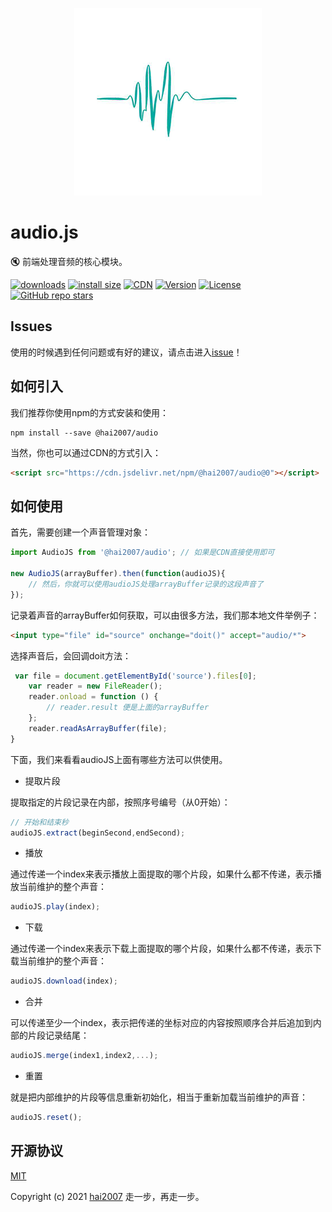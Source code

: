 <p align='center'>
    <a href='https://hai2007.github.io/audio.js' target='_blank'>
        <img src='./logo.png'>
    </a>
</p>

# audio.js
🔇 前端处理音频的核心模块。 

<p>
  <a href="https://hai2007.gitee.io/npm-downloads?interval=7&packages=@hai2007/audio"><img src="https://img.shields.io/npm/dm/@hai2007/audio.svg" alt="downloads"></a>
  <a href="https://packagephobia.now.sh/result?p=@hai2007/audio"><img src="https://packagephobia.now.sh/badge?p=@hai2007/audio" alt="install size"></a>
  <a href="https://www.jsdelivr.com/package/npm/@hai2007/audio"><img src="https://data.jsdelivr.com/v1/package/npm/@hai2007/audio/badge" alt="CDN"></a>
  <a href="https://www.npmjs.com/package/@hai2007/audio"><img src="https://img.shields.io/npm/v/@hai2007/audio.svg" alt="Version"></a>
  <a href="https://github.com/hai2007/audio.js/blob/master/LICENSE"><img src="https://img.shields.io/npm/l/@hai2007/audio.svg" alt="License"></a>
  <a href="https://github.com/hai2007/audio.js">
        <img alt="GitHub repo stars" src="https://img.shields.io/github/stars/hai2007/audio.js?style=social">
    </a>
</p>

## Issues
使用的时候遇到任何问题或有好的建议，请点击进入[issue](https://github.com/hai2007/audio.js/issues)！

## 如何引入

我们推荐你使用npm的方式安装和使用：

```
npm install --save @hai2007/audio
```

当然，你也可以通过CDN的方式引入：

```html
<script src="https://cdn.jsdelivr.net/npm/@hai2007/audio@0"></script>
```

## 如何使用

首先，需要创建一个声音管理对象：

```js
import AudioJS from '@hai2007/audio'; // 如果是CDN直接使用即可

new AudioJS(arrayBuffer).then(function(audioJS){
    // 然后，你就可以使用audioJS处理arrayBuffer记录的这段声音了
});
```

记录着声音的arrayBuffer如何获取，可以由很多方法，我们那本地文件举例子：

```html
<input type="file" id="source" onchange="doit()" accept="audio/*">
```

选择声音后，会回调doit方法：

```js
 var file = document.getElementById('source').files[0];
    var reader = new FileReader();
    reader.onload = function () {
        // reader.result 便是上面的arrayBuffer
    };
    reader.readAsArrayBuffer(file);
}
```

下面，我们来看看audioJS上面有哪些方法可以供使用。

- 提取片段

提取指定的片段记录在内部，按照序号编号（从0开始）：

```js
// 开始和结束秒
audioJS.extract(beginSecond,endSecond);
```

- 播放

通过传递一个index来表示播放上面提取的哪个片段，如果什么都不传递，表示播放当前维护的整个声音：

```js
audioJS.play(index);
```

- 下载

通过传递一个index来表示下载上面提取的哪个片段，如果什么都不传递，表示下载当前维护的整个声音：

```js
audioJS.download(index);
```

- 合并

可以传递至少一个index，表示把传递的坐标对应的内容按照顺序合并后追加到内部的片段记录结尾：

```js
audioJS.merge(index1,index2,...);
```

- 重置

就是把内部维护的片段等信息重新初始化，相当于重新加载当前维护的声音：

```js
audioJS.reset();
```

开源协议
---------------------------------------
[MIT](https://github.com/hai2007/audio.js/blob/master/LICENSE)

Copyright (c) 2021 [hai2007](https://hai2007.gitee.io/sweethome/) 走一步，再走一步。
